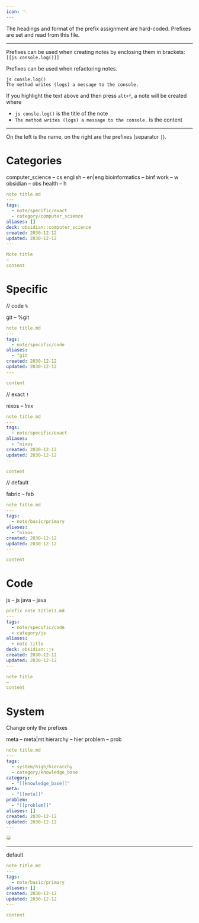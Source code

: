 ```yaml
---
icon: 〽️
---
```


The headings and format of the prefix assignment are hard-coded. Prefixes are set and read from this file.
___

Prefixes can be used when creating notes by enclosing them in brackets:
`[[js console.log()]]`

Prefixes can be used when refactoring notes.
```
js consle.log()
The method writes (logs) a message to the console.
```
If you highlight the text above and then press `alt+f`, a note will be created where
- `js consle.log()` is the title of the note
- `The method writes (logs) a message to the console.` is the content

___

On the left is the name, on the right are the prefixes (separator `|`).

# Categories

computer_science – cs
english – en|eng
bioinformatics – binf
work – w
obsidian – obs
health – h


```yaml
note title.md
---
tags:
  - note/specific/exact
  - category/computer_science
aliases: []
deck: obsidian::computer_science
created: 2030-12-12
updated: 2030-12-12
---

Note title
—
content
```

# Specific

// code `%`

git – %git

```yaml
note title.md
---
tags:
  - note/specific/code
aliases:
  - ^git
created: 2030-12-12
updated: 2030-12-12
---

content
```

// exact `!`

nixos – !nix

```yaml
note title.md
---
tags:
  - note/specific/exact
aliases:
  - ^nixos
created: 2030-12-12
updated: 2030-12-12
---

content
```

// default

fabric – fab

```yaml
note title.md
---
tags:
  - note/basic/primary
aliases:
  - ^nixos
created: 2030-12-12
updated: 2030-12-12
---

content
```

# Code

js – js
java – java

```yaml
prefix note title().md
---
tags:
  - note/specific/code
  - category/js
aliases:
  - note title
deck: obsidian::js
created: 2030-12-12
updated: 2030-12-12
---

note title
—
content
```

# System

Change only the prefixes

meta – meta|mt
hierarchy – hier
problem – prob

```yaml
note title.md
---
tags:
  - system/high/hierarchy
  - category/knowledge_base
category:
  - "[[knowledge_base]]"
meta:
  - "[[meta]]"
problem:
  - "[[problem]]"
aliases: []
created: 2030-12-12
updated: 2030-12-12
---

😀
```

___

default
```yaml
note title.md
---
tags:
  - note/basic/primary
aliases: []
created: 2030-12-12
updated: 2030-12-12
---

content
```

